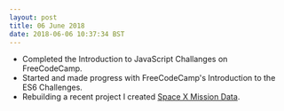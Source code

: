 ```yaml
---
layout: post
title: 06 June 2018 
date: 2018-06-06 10:37:34 BST
---
```

+ Completed the Introduction to JavaScript Challanges on FreeCodeCamp.
+ Started and made progress with FreeCodeCamp's Introduction to the ES6 Challenges.
+ Rebuilding a recent project I created [Space X Mission Data](https://codepen.io/JackTheWebDev/full/erKmpX).
